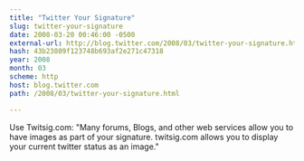 ```yaml
---
title: "Twitter Your Signature"
slug: twitter-your-signature
date: 2008-03-20 00:46:00 -0500
external-url: http://blog.twitter.com/2008/03/twitter-your-signature.html
hash: 43b23809f123748b693af2e271c47318
year: 2008
month: 03
scheme: http
host: blog.twitter.com
path: /2008/03/twitter-your-signature.html

---
```


Use Twitsig.com: "Many forums, Blogs, and other web services allow you to have images as part of your signature. twitsig.com allows you to display your current twitter status as an image."
